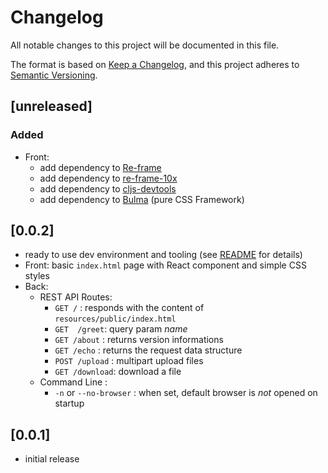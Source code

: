 # Changelog

All notable changes to this project will be documented in this file.

The format is based on [Keep a Changelog],
and this project adheres to [Semantic Versioning].


## [unreleased]
### Added
- Front:
  - add dependency to [Re-frame](https://day8.github.io/re-frame/)
  - add dependency to [re-frame-10x](https://github.com/day8/re-frame-10x)
  - add dependency to [cljs-devtools](https://github.com/binaryage/cljs-devtools)
  - add dependency to [Bulma](https://bulma.io) (pure CSS Framework)

## [0.0.2]
- ready to use dev environment and tooling (see [README](README.md) for details)
- Front: basic `index.html` page with React component and simple CSS styles
- Back: 
  - REST API Routes:
    - `GET /` : responds with the content of `resources/public/index.html`
    - `GET  /greet`: query param *name*
    - `GET /about` : returns version informations
    - `GET /echo` : returns the request data structure
    - `POST /upload` : multipart upload files
    - `GET /download`: download a file
  - Command Line :
    - `-n` or `--no-browser` : when set, default browser is *not* opened on startup

## [0.0.1]
- initial release


<!-- Links -->
[keep a changelog]: https://keepachangelog.com/en/1.0.0/
[semantic versioning]: https://semver.org/spec/v2.0.0.html

